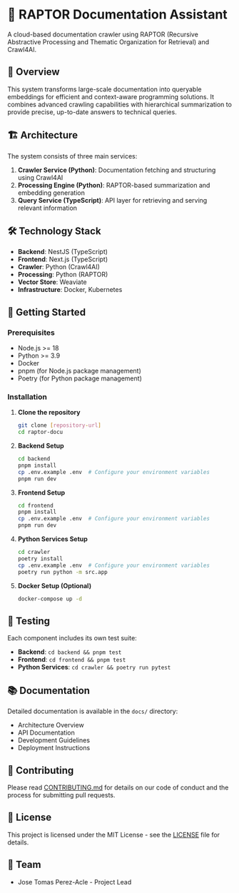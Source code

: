 # 🚀 RAPTOR Documentation Assistant

A cloud-based documentation crawler using RAPTOR (Recursive Abstractive Processing and Thematic Organization for Retrieval) and Crawl4AI.

## 📖 Overview

This system transforms large-scale documentation into queryable embeddings for efficient and context-aware programming solutions. It combines advanced crawling capabilities with hierarchical summarization to provide precise, up-to-date answers to technical queries.

## 🏗 Architecture

The system consists of three main services:

1. **Crawler Service (Python)**: Documentation fetching and structuring using Crawl4AI
2. **Processing Engine (Python)**: RAPTOR-based summarization and embedding generation
3. **Query Service (TypeScript)**: API layer for retrieving and serving relevant information

## 🛠 Technology Stack

- **Backend**: NestJS (TypeScript)
- **Frontend**: Next.js (TypeScript)
- **Crawler**: Python (Crawl4AI)
- **Processing**: Python (RAPTOR)
- **Vector Store**: Weaviate
- **Infrastructure**: Docker, Kubernetes

## 🚦 Getting Started

### Prerequisites

- Node.js >= 18
- Python >= 3.9
- Docker
- pnpm (for Node.js package management)
- Poetry (for Python package management)

### Installation

1. **Clone the repository**
   ```bash
   git clone [repository-url]
   cd raptor-docu
   ```

2. **Backend Setup**
   ```bash
   cd backend
   pnpm install
   cp .env.example .env  # Configure your environment variables
   pnpm run dev
   ```

3. **Frontend Setup**
   ```bash
   cd frontend
   pnpm install
   cp .env.example .env  # Configure your environment variables
   pnpm run dev
   ```

4. **Python Services Setup**
   ```bash
   cd crawler
   poetry install
   cp .env.example .env  # Configure your environment variables
   poetry run python -m src.app
   ```

5. **Docker Setup (Optional)**
   ```bash
   docker-compose up -d
   ```

## 🧪 Testing

Each component includes its own test suite:

- **Backend**: `cd backend && pnpm test`
- **Frontend**: `cd frontend && pnpm test`
- **Python Services**: `cd crawler && poetry run pytest`

## 📚 Documentation

Detailed documentation is available in the `docs/` directory:

- Architecture Overview
- API Documentation
- Development Guidelines
- Deployment Instructions

## 🤝 Contributing

Please read [CONTRIBUTING.md](CONTRIBUTING.md) for details on our code of conduct and the process for submitting pull requests.

## 📄 License

This project is licensed under the MIT License - see the [LICENSE](LICENSE) file for details.

## 👥 Team

- Jose Tomas Perez-Acle - Project Lead 